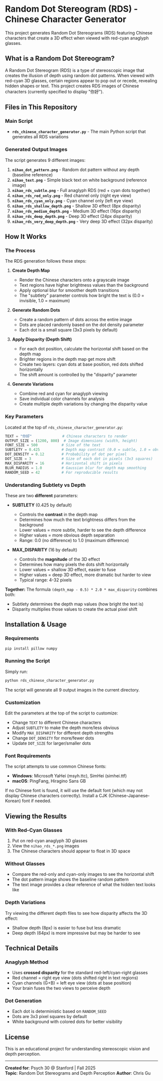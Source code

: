 # Random Dot Stereogram (RDS) - Chinese Character Generator

This project generates Random Dot Stereograms (RDS) featuring Chinese characters that create a 3D effect when viewed with red-cyan anaglyph glasses.

## What is a Random Dot Stereogram?

A Random Dot Stereogram (RDS) is a type of stereoscopic image that creates the illusion of depth using random dot patterns. When viewed with red-cyan 3D glasses, certain regions appear to pop out or recede, revealing hidden shapes or text. This project creates RDS images of Chinese characters (currently specified to display "你好").

## Files in This Repository

### Main Script
- **`rds_chinese_character_generator.py`** - The main Python script that generates all RDS variations

### Generated Output Images

The script generates 9 different images:

1. **`nihao_dot_pattern.png`** - Random dot pattern without any depth (baseline reference)
2. **`nihao_text.png`** - Simple black text on white background (reference image)
3. **`nihao_rds_subtle.png`** - Full anaglyph RDS (red + cyan dots together)
4. **`nihao_rds_red_only.png`** - Red channel only (right eye view)
5. **`nihao_rds_cyan_only.png`** - Cyan channel only (left eye view)
6. **`nihao_rds_shallow_depth.png`** - Shallow 3D effect (8px disparity)
7. **`nihao_rds_medium_depth.png`** - Medium 3D effect (16px disparity)
8. **`nihao_rds_deep_depth.png`** - Deep 3D effect (24px disparity)
9. **`nihao_rds_very_deep_depth.png`** - Very deep 3D effect (32px disparity)

## How It Works

### The Process

The RDS generation follows these steps:

1. **Create Depth Map**
   - Render the Chinese characters onto a grayscale image
   - Text regions have higher brightness values than the background
   - Apply optional blur for smoother depth transitions
   - The "subtlety" parameter controls how bright the text is (0.0 = invisible, 1.0 = maximum)

2. **Generate Random Dots**
   - Create a random pattern of dots across the entire image
   - Dots are placed randomly based on the dot density parameter
   - Each dot is a small square (3x3 pixels by default)

3. **Apply Disparity (Depth Shift)**
   - For each dot position, calculate the horizontal shift based on the depth map
   - Brighter regions in the depth map get more shift
   - Create two layers: cyan dots at base position, red dots shifted horizontally
   - The shift amount is controlled by the "disparity" parameter

4. **Generate Variations**
   - Combine red and cyan for anaglyph viewing
   - Save individual color channels for analysis
   - Create multiple depth variations by changing the disparity value

### Key Parameters

Located at the top of `rds_chinese_character_generator.py`:

```python
TEXT = "你好"              # Chinese characters to render
OUTPUT_SIZE = (1200, 800)  # Image dimensions (width, height)
FONT_SIZE = 500           # Size of the text
SUBTLETY = 0.425          # Depth map contrast (0.0 = subtle, 1.0 = obvious)
DOT_DENSITY = 0.12        # Probability of dot per pixel
DOT_SIZE = 3              # Size of each dot in pixels (3x3 squares)
MAX_DISPARITY = 16        # Horizontal shift in pixels
BLUR_RADIUS = 1.0         # Gaussian blur for depth map smoothing
RANDOM_SEED = 42          # For reproducible results
```

### Understanding Subtlety vs Depth

These are two **different** parameters:

- **SUBTLETY** (0.425 by default)
  - Controls the **contrast** in the depth map
  - Determines how much the text brightness differs from the background
  - Lower values = more subtle, harder to see the depth difference
  - Higher values = more obvious depth separation
  - Range: 0.0 (no difference) to 1.0 (maximum difference)

- **MAX_DISPARITY** (16 by default)
  - Controls the **magnitude** of the 3D effect
  - Determines how many pixels the dots shift horizontally
  - Lower values = shallow 3D effect, easier to fuse
  - Higher values = deep 3D effect, more dramatic but harder to view
  - Typical range: 4-32 pixels

**Together:** The formula `(depth_map - 0.5) * 2.0 * max_disparity` combines both:
- Subtlety determines the depth map values (how bright the text is)
- Disparity multiplies those values to create the actual pixel shift

## Installation & Usage

### Requirements

```bash
pip install pillow numpy
```

### Running the Script

Simply run:

```bash
python rds_chinese_character_generator.py
```

The script will generate all 9 output images in the current directory.

### Customization

Edit the parameters at the top of the script to customize:
- Change `TEXT` to different Chinese characters
- Adjust `SUBTLETY` to make the depth more/less obvious
- Modify `MAX_DISPARITY` for different depth strengths
- Change `DOT_DENSITY` for more/fewer dots
- Update `DOT_SIZE` for larger/smaller dots

### Font Requirements

The script attempts to use common Chinese fonts:
- **Windows**: Microsoft YaHei (msyh.ttc), SimHei (simhei.ttf)
- **macOS**: PingFang, Hiragino Sans GB

If no Chinese font is found, it will use the default font (which may not display Chinese characters correctly). Install a CJK (Chinese-Japanese-Korean) font if needed.

## Viewing the Results

### With Red-Cyan Glasses
1. Put on red-cyan anaglyph 3D glasses
2. View the `nihao_rds_*.png` images
3. The Chinese characters should appear to float in 3D space

### Without Glasses
- Compare the red-only and cyan-only images to see the horizontal shift
- The dot pattern image shows the baseline random pattern
- The text image provides a clear reference of what the hidden text looks like

### Depth Variations
Try viewing the different depth files to see how disparity affects the 3D effect:
- Shallow depth (8px) is easier to fuse but less dramatic
- Deep depth (64px) is more impressive but may be harder to see

## Technical Details

### Anaglyph Method
- Uses **crossed disparity** for the standard red-left/cyan-right glasses
- Red channel = right eye view (dots shifted right in text regions)
- Cyan channels (G+B) = left eye view (dots at base position)
- Your brain fuses the two views to perceive depth

### Dot Generation
- Each dot is deterministic based on `RANDOM_SEED`
- Dots are 3x3 pixel squares by default
- White background with colored dots for better visibility

## License

This is an educational project for understanding stereoscopic vision and depth perception.

---

**Created for**: Psych 30 @ Stanford | Fall 2025  
**Topic**: Random Dot Stereograms and Depth Perception
**Author**: Chris Gu

